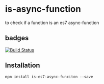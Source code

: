 # is-async-function

to check if a function is an es7 async-function

## badges
[![Build Status](https://travis-ci.org/vkyin/is-async-function.svg?branch=master)](https://travis-ci.org/vkyin/is-async-function)

## Installation

```
npm install is-es7-async-funciton --save
```